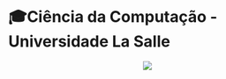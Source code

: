 # 🎓Ciência da Computação - Universidade La Salle

<div align="center">
  <img src="https://www.guiadeniteroi.com/wp-content/uploads/2017/08/logomarca_fac_lasalle.png">
</div>
